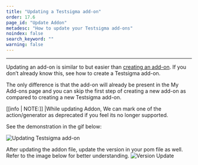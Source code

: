 ```yaml
---
title: "Updating a Testsigma add-on"
order: 17.6
page_id: "Update Addon"
metadesc: "How to update your Testsigma add-ons"
noindex: false
search_keyword: ""
warning: false
---
```


---

Updating an add-on is similar to but easier than [creating an add-on](https://testsigma.com/docs/addons/create/). If you don’t already know this, see how to create a Testsigma add-on.

The only difference is that the add-on will already be present in the My Add-ons page and you can skip the first step of creating a new add-on as compared to creating a new Testsigma add-on.

[[info | NOTE:]]
|While updating Addon, We can mark one of the action/generator as deprecated if you feel its no longer supported.

See the demonstration in the gif below:

![Updating Testsigma add-on](https://docs.testsigma.com/images/addon-update/update-testsigma-add-on.gif.gif)

After updating the addon file, update the version in your pom file as well. Refer to the image below for better understanding.
![Version Update](https://s3.amazonaws.com/static-docs.testsigma.com/new_images/projects/applications/addon.png)